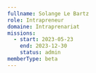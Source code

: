 ```yaml
---
fullname: Solange Le Bartz
role: Intrapreneur
domaine: Intraprenariat
missions:
  - start: 2023-05-23
    end: 2023-12-30
    status: admin
memberType: beta
---
```

